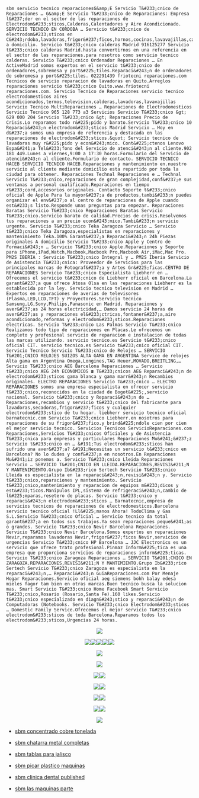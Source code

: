 
```
sbm servicio tecnico reparacionesG&amp;E Servicio T&#233;cnico de Reparaciones … G&amp;E Servicio T&#233;cnico de Reparaciones: Empresa l&#237;der en el sector de las reparaciones de Electrodom&#233;sticos,Calderas,Calentadores y Aire Acondicionado. SERVICIO TECNICO EN CORDOBA … Servicio t&#233;cnico de electrodom&#233;sticos en C&#243;rdoba,lavadoras,frigor&#237;ficos,hornos,cocinas,lavavajillas,calentadores,etc.Servicio a domicilio. Servicio t&#233;cnico calderas Madrid 916125277 Servicio t&#233;cnico calderas Madrid.hasta convertirnos en una referencia en el sector de las reparaciones.para nosotros como servicio tecnico calderas. Servicio T&#233;cnico Ordenador Reparaciones … En ActiveMadrid somos expertos en el servicio t&#233;cnico de ordenadores,sobremesa y port&#225;tiles.Reparaci&#243;n de ordenadores de sobremesa y port&#225;tiles. 022291439 friotecni reparaciones.com Tecnicos de servicio reparacion de lavadoras en Quito.Arreglos reparaciones servicio t&#233;cnico Quito.www.friotecni reparaciones.com. Servicio Tecnico de Reparaciones servicio tecnico electrodomesticos aires acondicionados,termos,television,calderas,lavadoras,lavavajillas Servicio Tecnico MultiReparaciones … Reparaciones de Electrodomesticos Servicio Tecnico 965 128 773 a3 Servicios Servicio T&#233;cnico &gt; 629 000 204 Servicio T&#233;cnico &gt; Reparaciones Precio de Crisis.Lo reparamos todo r&#225;pido y barato.Servicio T&#233;cnico 10 Reparaci&#243;n electrodom&#233;sticos Madrid Servicio … Hoy en d&#237;a somos una empresa de referencia y destacada en las reparaciones de electrodom&#233;sticos.&quot; Servicio tecnico de lavadoras muy r&#225;pido y econ&#243;mico. Cont&#225;ctenos Lenovo Espa&#241;a Tel&#233;fono del Servicio de atenci&#243;n al cliente.902 181 449.Lunes a viernes,9:00 a 17:30 horas.Formulario del Servicio de atenci&#243;n al cliente.Formulario de contacto. SERVICIO TECNICO HACEB SERVICIO TECNICO HACEB.Reparaciones y mantenimiento en.nuestro servicio al cliente mediante domicilio esta repartido por toda la ciudad para obtener. Reparaciones Technal Reparaciones e … Technal Servicio T&#233;cnico,reparaciones de gran complejidad,conf&#237;e sus ventanas a personal cualificado.Reparaciones en tiempo r&#233;cord,accesorios originales. Contacto Soporte t&#233;cnico oficial de Apple Para la mayor&#237;a de productos,tambi&#233;n puedes organizar el env&#237;o al centro de reparaciones de Apple cuando est&#233;s listo.Responde unas preguntas para empezar. Reparaciones Baratas Servicio T&#233;cnico Reparaciones Baratas Servicio T&#233;cnico.Servicio barato de calidad.Precios de crisis.Resolvemos tus reparaciones a un precio econ&#243;mico.Tambi&#233;n servicio urgente. Servicio T&#233;cnico Teka Zaragoza Servicio … Servicio t&#233;cnico Teka Zaragoza,especialistas en reparaciones y mantenimiento Teka.100% Garant&#237;a Reparaci&#243;n 24h Piezas originales A domicilio Servicio T&#233;cnico Apple y Centro de Formaci&#243;n … Servicio T&#233;cnico Apple.Reparaciones y Soporte para iPhone,iPad,Watch,Macbook,Macbook Pro,Macbook Air,iMac,Mac Pro. PM2S IBERIA : Servicio T&#233;cnico Integral y … PM2S Iberia Servicio de Asistencia T&#233;cnica: Proveedor de Servicios para las principales marcas de Fotograf&#237;a y Artes Gr&#225;ficas.CENTRO DE REPARACIONES Servicio T&#233;cnico Especialista Liebherr en … Ofrecemos el servicio t&#233;cnico de Liebherr oficial en Barcelona.La garant&#237;a que ofrece Atosa Olsa en las reparaciones Liebherr es la establecida por la ley. Servicio tecnico television en Madrid … Expertos en reparaciones de averias de televisores (Plasma,LED,LCD,TFT) y Proyectores.Servicio tecnico Samsung,LG,Sony,Philips,Panasonic en Madrid. Reparaciones y aver&#237;as 24 horas electricidad,… Damos servicio 24 horas de aver&#237;as y reparaciones el&#233;ctricas,fontaner&#237;a,aire acondicionado,reformas y electrodom&#233;sticos.Reparaciones electricas. Servicio T&#233;cnico Las Palmas Servicio T&#233;cnico Realizamos todo tipo de reparaciones en Placas.Le ofrecemos un completo y profesional servicio de reparacion e instalacion de todas las marcas utilizando. servicio tecnico.es Servicio t&#233;cnico oficial CIT. servicio tecnico.es Servicio t&#233;cnico oficial CIT. Servicio Tecnico Servicio T&#233;cnico de Relojes … SERVICIO T&#201;CNICO RELOJES SUIZOS ALTA GAMA EN ARGENTINA Service de relojes Alta gama en Argentina Omega,Longines,TAG Heuer,MOVADO,BREITLING,… Servicio T&#233;cnico AEG Barcelona Reparaciones … Servicio t&#233;cnico AEG 24h ECONOMICOS ☎ T&#233;cnicos AEG Reparaci&#243;n de electrodom&#233;sticos gama blanca y gama marr&#243;n Recambios originales. ELECTRO REPARACIONES Servicio T&#233;cnico … ELECTRO REPARACIONES somos una empresa especialista en ofrecer servicio t&#233;cnico,reconocidos en la ciudad de Bogot&#225;,servicio nacional. Servicio t&#233;cnico y Reparaci&#243;n de … Reparaciones,recambios y servicio t&#233;cnico del fabricante para lavadoras,secadoras,frigor&#237;ficos y cualquier electrodom&#233;stico de tu hogar. liebherr servicio tecnico oficial barnatecnic.com Servicio T&#233;cnico Liebherr.en nosotros para reparaciones de su frigor&#237;fico.y brind&#225;ndole cien por cien el mejor servicio tecnico. Servicios Tecnicos ServicioReparaciones.com Reparaciones,Servicios T&#233;cnicos Oficiales y de Asistencia T&#233;cnica para empresas y particulares Reparaciones Mu&#241;&#237;z Servicio t&#233;cnico en … &#191;Tus electrodom&#233;sticos han sufrido una aver&#237;a? &#191;Necesitas un servicio t&#233;cnico en Barcelona? No lo dudes y conf&#237;a en nosotros.En Reparaciones Mu&#241;iz ponemos a. Servicio T&#233;cnico Lleida Reparaciones Servicio … SERVICIO T&#201;CNICO EN LLEIDA.REPARACIONES,REVISI&#211;N Y MANTENIMIENTO.Grupo Ib&#233;rico Sertech Servicio T&#233;cnico Lleida es especialista en la reparaci&#243;n,revisi&#243;n y. Servicio t&#233;cnico,reparaciones y mantenimiento. Servicio t&#233;cnico,mantenimiento y reparacion de equipos m&#233;dicos y est&#233;ticos.Manipulos IPL,sistema de refrigeraci&#243;n,cambio de l&#225;mparas,resetero de placas. Servicio t&#233;cnico y reparaci&#243;n electrodom&#233;sticos … Barnatecnic,empresa de servicios tecnicos de reparaciones de electrodomesticos.Barcelona servicio tecnico oficial !Ll&#225;manos Ahora! TodoClima y Gas S.L.Servicio T&#233;cnico Oficial … Servicio tecnico da total garant&#237;a en todos sus trabajos.Ya sean reparaciones peque&#241;as o grandes. Servicio T&#233;cnico Nevir Barcelona Reparaciones. Servicio T&#233;cnico Nevir Barcelona.Somos expertos en reparaciones Nevir,reparamos lavadoras Nevir,frigor&#237;ficos Nevir,servicios de urgencias Servicio T&#233;cnico HP Barcelona … JJC Electronics es un servicio que ofrece trato profesional.Pinmaz Inform&#225;tica es una empresa que proporciona servicios de reparaciones inform&#225;ticas. Servicio T&#233;cnico Zaragoza Reparaciones … SERVICIO T&#201;CNICO EN ZARAGOZA.REPARACIONES,REVISI&#211;N Y MANTEMIENTO.Grupo Ib&#233;rico Sertech Servicio T&#233;cnico Zaragoza es especialista en la reparaci&#243;n,… Reparaci&#243;n GuiaReparaciones.com Por Menaje Hogar Reparaciones.Servicio oficial aeg siemens bohh balay edesa mieles fagor tam bien en otras marcas.Buen tecnico busca la solucion mas. Smart Servicio T&#233;cnico Home Facebook Smart Servicio T&#233;cnico,Rosario (Rosario,Santa Fe).160 likes.Servicio t&#233;cnico especializado en diagn&#243;stico y reparaci&#243;n de Computadoras (Notebooks. Servicio T&#233;cnico Electrodom&#233;sticos … Domestic Family Service.Ofrecemos el mejor servicio T&#233;cnico electrodom&#233;sticos de toda Barcelona.Reparamos todos los electrodom&#233;sticos,Urgencias 24 horas. 
```

<div align="center">

<a href="https://es-crusher.shibang-china.com/github&k=sbm+servicio+tecnico+reparaciones"><img src="https://static.shibang-china.com/es/crusher/logo.jpg"></a>

<a href="https://es-crusher.shibang-china.com/github&k=sbm+servicio+tecnico+reparaciones"><img src="https://static.shibang-china.com/es/crusher/index.jpg"></a><a href="https://es-crusher.shibang-china.com/material.htmlgithub&k=sbm+servicio+tecnico+reparaciones"><img src="https://static.shibang-china.com/es/crusher/material.jpg"></a><a href="https://es-crusher.shibang-china.com/application.htmlgithub&k=sbm+servicio+tecnico+reparaciones"><img src="https://static.shibang-china.com/es/crusher/application.jpg"></a><a href="https://es-crusher.shibang-china.com/aboutus.htmlgithub&k=sbm+servicio+tecnico+reparaciones"><img src="https://static.shibang-china.com/es/crusher/aboutus.jpg"></a><a href="https://es-crusher.shibang-china.com/contact.htmlgithub&k=sbm+servicio+tecnico+reparaciones"><img src="https://static.shibang-china.com/es/crusher/contact.jpg"></a>

<a href="https://es-crusher.shibang-china.com/github&k=sbm+servicio+tecnico+reparaciones"><img src="https://static.shibang-china.com/es/crusher/banner.jpg"></a>

<a href="https://swt.shibang-china.com/github&k=sbm+servicio+tecnico+reparaciones"><img src="https://static.shibang-china.com/es/crusher/text.jpg"></a>

<a href="https://swt.shibang-china.com/github&k=sbm+servicio+tecnico+reparaciones"><img src="https://static.shibang-china.com/es/crusher/chat.jpg"></a><a href="https://es-crusher.shibang-china.com/contact.htmlgithub&k=sbm+servicio+tecnico+reparaciones"><img src="https://static.shibang-china.com/es/crusher/message.jpg"></a>

<a href="https://es-crusher.shibang-china.com/products/pe.htmlgithub&k=sbm+servicio+tecnico+reparaciones"><img src="https://static.shibang-china.com/es/crusher/pe.jpg"></a><a href="https://es-crusher.shibang-china.com/products/pf.htmlgithub&k=sbm+servicio+tecnico+reparaciones"><img src="https://static.shibang-china.com/es/crusher/pf.jpg"></a>

<a href="https://es-crusher.shibang-china.com/products/hpt.htmlgithub&k=sbm+servicio+tecnico+reparaciones"><img src="https://static.shibang-china.com/es/crusher/hpt.jpg"></a><a href="https://es-crusher.shibang-china.com/products/vsi.htmlgithub&k=sbm+servicio+tecnico+reparaciones"><img src="https://static.shibang-china.com/es/crusher/vsi.jpg"></a>

<a href="https://es-crusher.shibang-china.com/products/klv.htmlgithub&k=sbm+servicio+tecnico+reparaciones"><img src="https://static.shibang-china.com/es/crusher/klv.jpg"></a><a href="https://es-crusher.shibang-china.com/products/portable.htmlgithub&k=sbm+servicio+tecnico+reparaciones"><img src="https://static.shibang-china.com/es/crusher/portable.jpg"></a>

<a href="https://swt.shibang-china.com/github&k=sbm+servicio+tecnico+reparaciones"><img src="https://static.shibang-china.com/es/crusher/case.jpg"></a>

</div>


* [sbm concentrado cobre tonelada](sbm%20concentrado%20cobre%20tonelada.md)

* [sbm chatarra metal completas](sbm%20chatarra%20metal%20completas.md)

* [sbm tablas para jalisco](sbm%20tablas%20para%20jalisco.md)

* [sbm picar plastico maquinas](sbm%20picar%20plastico%20maquinas.md)

* [sbm clinica dental published](sbm%20clinica%20dental%20published.md)

* [sbm las maquinas parte](sbm%20las%20maquinas%20parte.md)